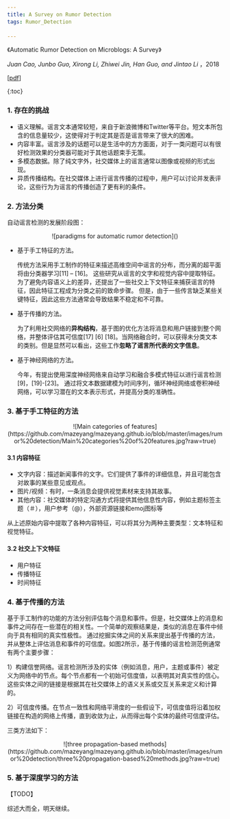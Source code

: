 ```yaml
---
title: A Survey on Rumor Detection
tags: Rumor_Detection

---
```


《Automatic Rumor Detection on Microblogs: A Survey》

*Juan Cao, Junbo Guo, Xirong Li, Zhiwei Jin, Han Guo, and Jintao Li* ，2018

[[pdf](<https://arxiv.org/pdf/1807.03505.pdf>)]



{:toc}

### 1. 存在的挑战
<!--more-->

- 语义理解。谣言文本通常较短，来自于新浪微博和Twitter等平台。短文本所包含的信息量较少，这使得对于判定其是否是谣言带来了很大的困难。
- 内容丰富。谣言涉及的话题可以是生活中的方方面面，对于一类问题可以有很好检测效果的分类器可能对于其他话题束手无策。
- 多模态数据。除了纯文字外，社交媒体上的谣言通常以图像或视频的形式出现。
- 异质传播结构。在社交媒体上进行谣言传播的过程中，用户可以讨论并发表评论，这些行为为谣言的传播创造了更有利的条件。



### 2. 方法分类

自动谣言检测的发展阶段图：

<div align=center>![paradigms for automatic rumor detection](<https://github.com/mazeyang/mazeyang.github.io/blob/master/images/rumor%20detection/paradigms%20for%20automatic%20rumor%20detection.jpg?raw=true>)</div>

- 基于手工特征的方法。

  传统方法采用手工制作的特征来描述高维空间中谣言的分布，而分离的超平面将由分类器学习[11] – [16]。 这些研究从谣言的文字和视觉内容中提取特征。 为了避免内容语义上的差异，还提出了一些社交上下文特征来捕获谣言的特征，因此特征工程成为分类之前的致命步骤。 但是，由于一些传言缺乏某些关键特征，因此这些方法通常会导致结果不稳定和不可靠。

- 基于传播的方法。

  为了利用社交网络的**异构结构**，基于图的优化方法将消息和用户链接到整个网络，并整体评估其可信度[17] [6] [18]。当网络融合时，可以获得未分类文本的类别。但是显然可以看出，这些工作**忽略了谣言所代表的文字信息**。

- 基于神经网络的方法。

  今年，有提出使用深度神经网络来自动学习和融合多模式特征以进行谣言检测[9]，[19]-[23]。 通过将文本数据建模为时间序列，循环神经网络或卷积神经网络，可以学习潜在的文本表示形式，并提高分类的准确性。



### 3. 基于手工特征的方法

<div align=center>![Main categories of features](https://github.com/mazeyang/mazeyang.github.io/blob/master/images/rumor%20detection/Main%20categories%20of%20features.jpg?raw=true)</div>

#### 3.1 内容特征

- 文字内容：描述新闻事件的文字。它们提供了事件的详细信息，并且可能包含对故事的某些意见或观点。
- 图片/视频：有时，一条消息会提供视觉素材来支持其故事。
- 其他内容：社交媒体的特定沟通方式将提供其他信息性内容，例如主题标签主题（＃），用户参考（@），外部资源链接和emoj图标等

从上述原始内容中提取了各种内容特征，可以将其分为两种主要类型：文本特征和视觉特征。

#### 3.2 社交上下文特征

- 用户特征
- 传播特征
- 时间特征



### 4. 基于传播的方法

基于手工制作的功能的方法分别评估每个消息和事件。但是，社交媒体上的消息和事件之间存在一些潜在的相关性。一个简单的观察结果是，类似的消息在事件中倾向于具有相同的真实性极性。 通过挖掘实体之间的关系来提出基于传播的方法，并从整体上评估消息和事件的可信度。如图2所示，基于传播的谣言检测范例通常有两个主要步骤：

1）构建信誉网络。谣言检测所涉及的实体（例如消息，用户，主题或事件）被定义为网络中的节点。每个节点都有一个初始可信度值，以表明其对真实性的信心。这些实体之间的链接是根据其在社交媒体上的语义关系或交互关系来定义和计算的。

2）可信度传播。在节点一致性和网络平滑度的一些假设下，可信度值将沿着加权链接在构造的网络上传播，直到收敛为止，从而得出每个实体的最终可信度评估。

三类方法如下：

<div align=center>![three propagation-based methods](https://github.com/mazeyang/mazeyang.github.io/blob/master/images/rumor%20detection/three%20propagation-based%20methods.jpg?raw=true)</div>



### 5. 基于深度学习的方法

【TODO】

综述大而全，明天继续。



